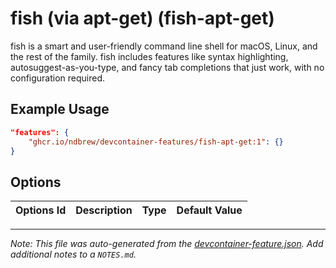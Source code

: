 
# fish (via apt-get) (fish-apt-get)

fish is a smart and user-friendly command line shell for macOS, Linux, and the rest of the family. fish includes features like syntax highlighting, autosuggest-as-you-type, and fancy tab completions that just work, with no configuration required.

## Example Usage

```json
"features": {
    "ghcr.io/ndbrew/devcontainer-features/fish-apt-get:1": {}
}
```

## Options

| Options Id | Description | Type | Default Value |
|-----|-----|-----|-----|




---

_Note: This file was auto-generated from the [devcontainer-feature.json](devcontainer-feature.json).  Add additional notes to a `NOTES.md`._
